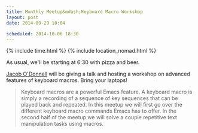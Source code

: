 ```yaml
---
title: Monthly Meetup&mdash;Keyboard Macro Workshop
layout: post
date: 2014-09-29 10:04

scheduled: 2014-10-06 18:30
---
```


{% include time.html %}
{% include location_nomad.html %}

As usual, we'll be starting at 6:30 with pizza and beer.

[Jacob O'Donnell](http://www.jacobodonnell.com/) will be giving a talk
and hosting a workshop on advanced features of keyboard macros. Bring
your laptops!

> Keyboard macros are a powerful Emacs feature. A keyboard macro is
> simply a recording of a sequence of key sequences that can be played
> back and repeated. In this meetup we will first go over the
> different keyboard macro commands Emacs has to offer.  In the second
> half of the meetup we will solve a couple repetitive text
> manipulation tasks using macros.
